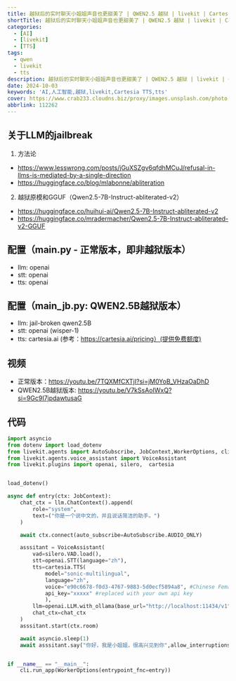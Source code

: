 ```yaml
---
title: 越狱后的实时聊天小姐姐声音也更甜美了 | QWEN2.5 越狱 | livekit | Cartesia TTS
shortTitle: 越狱后的实时聊天小姐姐声音也更甜美了 | QWEN2.5 越狱 | livekit | Cartesia TTS
categories:
  - [AI]
  - [livekit]
  - [TTS]
tags:
  - qwen
  - livekit
  - tts
description: 越狱后的实时聊天小姐姐声音也更甜美了 | QWEN2.5 越狱 | livekit | Cartesia TTS
date: 2024-10-03
keywords: 'AI,人工智能,越狱,livekit,Cartesia TTS,tts'
cover: https://www.crab233.cloudns.biz/proxy/images.unsplash.com/photo-1729954470052-c8e03e7a6b68?q=80&w=2972&auto=format&fit=crop&ixlib=rb-4.0.3&ixid=M3wxMjA3fDB8MHxwaG90by1wYWdlfHx8fGVufDB8fHx8fA%3D%3D
abbrlink: 112262
---
```


## 关于LLM的jailbreak
1. 方法论
- https://www.lesswrong.com/posts/jGuXSZgv6qfdhMCuJ/refusal-in-llms-is-mediated-by-a-single-direction
- https://huggingface.co/blog/mlabonne/abliteration
2. 越狱原模和GGUF（Qwen2.5-7B-Instruct-abliterated-v2）
- https://huggingface.co/huihui-ai/Qwen2.5-7B-Instruct-abliterated-v2
- https://huggingface.co/mradermacher/Qwen2.5-7B-Instruct-abliterated-v2-GGUF
## 配置（main.py - 正常版本，即非越狱版本）
- llm: openai
- stt: openai
- tts: openai
## 配置（main_jb.py: QWEN2.5B越狱版本）
- llm: jail-broken qwen2.5B
- stt: openai (wisper-1)
- tts: cartesia.ai (参考：https://cartesia.ai/pricing）(提供免费额度)
## 视频
- 正常版本：https://youtu.be/7TQXMfCXTjI?si=jM0YoB_VHzaOaDhD
- QWEN2.5B越狱版本: https://youtu.be/V7kSsAoIWxQ?si=9Gc9I7jpdawtusaG

## 代码
```python
import asyncio
from dotenv import load_dotenv
from livekit.agents import AutoSubscribe, JobContext,WorkerOptions, cli, llm
from livekit.agents.voice_assistant import VoiceAssistant
from livekit.plugins import openai, silero,  cartesia


load_dotenv()

async def entry(ctx: JobContext):
    chat_ctx = llm.ChatContext().append(
        role="system",
        text=("你是一个说中文的，并且说话简洁的助手。")
    )

    await ctx.connect(auto_subscribe=AutoSubscribe.AUDIO_ONLY)

    asssitant = VoiceAssistant(
        vad=silero.VAD.load(),
        stt=openai.STT(language="zh"),
        tts=cartesia.TTS(
            model="sonic-multilingual",
            language="zh",
            voice="e90c6678-f0d3-4767-9883-5d0ecf5894a8", #Chinese Female Conversational
            api_key="xxxxx" #replaced with your own api key
            ),
        llm=openai.LLM.with_ollama(base_url="http://localhost:11434/v1", model="aispin/qwen2.5-7b-instruct-abliterated-v2.q4_k_s.gguf:latest"),
        chat_ctx=chat_ctx
    )
    asssitant.start(ctx.room)

    await asyncio.sleep(1)
    await asssitant.say("你好，我是小姐姐，很高兴见到你",allow_interruptions=False)


if __name__ == "__main__":
    cli.run_app(WorkerOptions(entrypoint_fnc=entry))
```